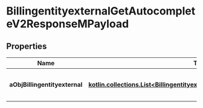 
# BillingentityexternalGetAutocompleteV2ResponseMPayload

## Properties
Name | Type | Description | Notes
------------ | ------------- | ------------- | -------------
**aObjBillingentityexternal** | [**kotlin.collections.List&lt;BillingentityexternalAutocompleteElementResponse&gt;**](BillingentityexternalAutocompleteElementResponse.md) | An array of Billingentityexternal autocomplete element response. |  [optional]



